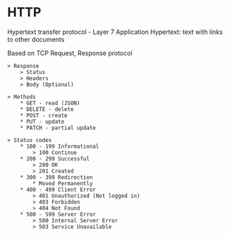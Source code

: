 # HTTP
Hypertext transfer protocol - Layer 7 Application
Hypertext: text with links to other documents

Based on TCP
Request, Response protocol

    > Response
        > Status
        > Headers
        > Body (Optional)

    > Methods 
        * GET - read (JSON)
        * DELETE - delete
        * POST - create
        * PUT - update
        * PATCH - partial update

    > Status codes
        * 100 - 199 Informational
            > 100 Continue
        * 200 - 299 Successful
            > 200 OK
            > 201 Created
        * 300 - 399 Redirection
            * Moved Permanently
        * 400 - 499 Client Error
            > 401 Unauthorized (Not logged in)
            > 403 Forbidden 
            > 404 Not Found
        * 500 - 599 Server Error
            > 500 Internal Server Error
            > 503 Service Unavailable